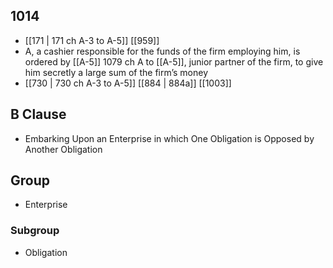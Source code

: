 ## 1014
- [[171 | 171 ch A-3 to A-5]] [[959]] 
- A, a cashier responsible for the funds of the firm employing him, is ordered by [[A-5]] 1079 ch A to [[A-5]], junior partner of the firm, to give him secretly a large sum of the firm’s money
- [[730 | 730 ch A-3 to A-5]] [[884 | 884a]] [[1003]] 

## B Clause
- Embarking Upon an Enterprise in which One Obligation is Opposed by Another Obligation

## Group
- Enterprise

### Subgroup
- Obligation

